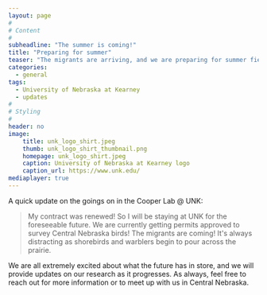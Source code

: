 ```yaml
---
layout: page
#
# Content
#
subheadline: "The summer is coming!"
title: "Preparing for summer"
teaser: "The migrants are arriving, and we are preparing for summer field work."
categories:
  - general
tags:
  - University of Nebraska at Kearney
  - updates
#
# Styling
#
header: no
image:
    title: unk_logo_shirt.jpeg
    thumb: unk_logo_shirt_thumbnail.png
    homepage: unk_logo_shirt.jpeg
    caption: University of Nebraska at Kearney logo
    caption_url: https://www.unk.edu/
mediaplayer: true
---
```


A quick update on the goings on in the Cooper Lab @ UNK:

> My contract was renewed! So I will be staying at UNK for the foreseeable future.
> We are currently getting permits approved to survey Central Nebraska birds!
> The migrants are coming! It's always distracting as shorebirds and warblers begin to pour across the prairie.

We are all extremely excited about what the future has in store, and we will provide updates on our research as it progresses. As always, feel free to reach out for more information or to meet up with us in Central Nebraska.